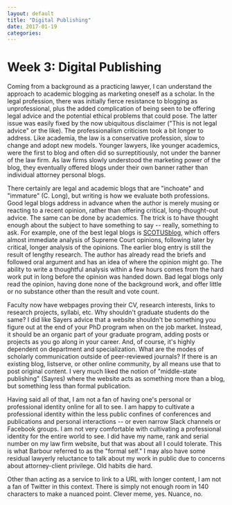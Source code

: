 ```yaml
---
layout: default
title: "Digital Publishing"
date: 2017-01-19
categories:
---
```


# Week 3: Digital Publishing

Coming from a background as a practicing lawyer, I can understand the approach to academic blogging as marketing oneself as a scholar. In the legal profession, there was initially fierce resistance to blogging as unprofessional, plus the added complication of being seen to be offering legal advice and the potential ethical problems that could pose. The latter issue was easily fixed by the now ubiquitous disclaimer ("This is not legal advice" or the like). The professionalism criticism took a bit longer to address. Like academia, the law is a conservative profession, slow to change and adopt new models. Younger lawyers, like younger academics, were the first to blog and often did so surreptitiously, not under the banner of the law firm. As law firms slowly understood the marketing power of the blog, they eventually offered blogs under their own banner rather than individual attorney personal blogs.

There certainly are legal and academic blogs that are "inchoate" and "immature" (C. Long), but writing is how we evaluate both professions. Good legal blogs address in advance when the author is merely musing or reacting to a recent opinion, rather than offering critical, long-thought-out advice. The same can be done by academics. The trick is to have thought enough about the subject to have something to say -- really, something to ask. For example, one of the best legal blogs is  [SCOTUSblog](http://www.scotusblog.com), which offers almost immediate analysis of Supreme Court opinions, following later by critical, longer analysis of the opinions. The earlier blog entry is still the result of lengthy research. The author has already read the briefs and followed oral argument and has an idea of where the opinion might go. The ability to write a thoughtful analysis within a few hours comes from the hard work put in long before the opinion was handed down. Bad legal blogs only read the opinion, having done none of the background work, and offer little or no substance other than the result and vote count.

Faculty now have webpages proving their CV, research interests, links to research projects, syllabi, etc. Why shouldn't graduate students do the same? I did like Sayers advice that a website shouldn't be something you figure out at the end of your PhD program when on the job market. Instead, it should be an organic part of your graduate program, adding posts or projects as you go along in your career. And, of course, it's highly dependent on department and specialization. What are the modes of scholarly communication outside of peer-reviewed journals? If there is an existing blog, listserve, or other online community, by all means use that to post original content. I very much liked the notion of "middle-state publishing" (Sayres) where the website acts as something more than a blog, but something less than formal publication.

Having said all of that, I am not a fan of having one's personal or professional identity online for all to see. I am happy to cultivate a professional identity within the less public confines of conferences and publications and personal interactions -- or even narrow Slack channels or Facebook groups. I am not very comfortable with cultivating a professional identity for the entire world to see. I did have my name, rank and serial number on my law firm website, but that was about all I could tolerate. This is what Barbour referred to as the "formal self." I may also have some residual lawyerly reluctance to talk about my work in public due to concerns about attorney-client privilege. Old habits die hard.

Other than acting as a service to link to a URL with longer content, I am not a fan of Twitter in this context. There is simply not enough room in 140 characters to make a nuanced point. Clever meme, yes. Nuance, no.
